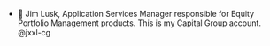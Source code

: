 - 👋 Jim Lusk, Application Services Manager responsible for Equity Portfolio Management products. This is my Capital Group account. @jxxl-cg

<!---
jxxl-cg/jxxl-cg is a ✨ special ✨ repository because its `README.md` (this file) appears on your GitHub profile.
You can click the Preview link to take a look at your changes.
--->
